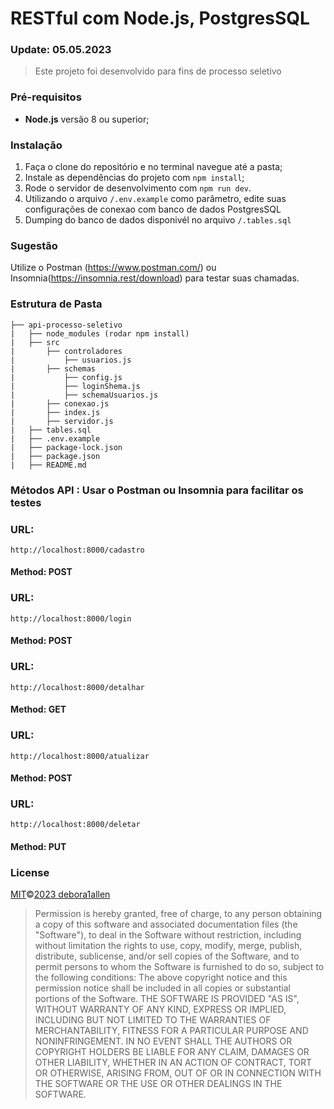 # RESTful com Node.js, PostgresSQL

### Update: 05.05.2023

> Este projeto foi desenvolvido para fins de processo seletivo
### Pré-requisitos

- **Node.js** versão 8 ou superior;


### Instalação

1. Faça o clone do repositório e no terminal navegue até a pasta;
2. Instale as dependências do projeto com `npm install`;
3. Rode o servidor de desenvolvimento com `npm run dev`.
4. Utilizando o arquivo `/.env.example` como parâmetro, edite suas configurações de conexao com banco de dados PostgresSQL
5. Dumping do banco de dados disponivél no arquivo `/.tables.sql`

### Sugestão

Utilize o Postman (https://www.postman.com/) ou Insomnia(https://insomnia.rest/download) para testar suas chamadas.

### Estrutura de Pasta

    ├── api-processo-seletivo
    |   ├── node_modules (rodar npm install)
    |   ├── src
    |       ├── controladores
    |           ├── usuarios.js
    |       ├── schemas
    |           ├── config.js
    |           ├── loginShema.js
    |           ├── schemaUsuarios.js
    |       ├── conexao.js
    |       ├── index.js
    |       ├── servidor.js
    |   ├── tables.sql
    |   ├── .env.example
    |   ├── package-lock.json
    |   ├── package.json
    |   ├── README.md

### Métodos API : Usar o Postman ou Insomnia para facilitar os testes

### URL: 
    http://localhost:8000/cadastro
#### Method: POST  

### URL: 
    http://localhost:8000/login
#### Method: POST 

### URL: 
    http://localhost:8000/detalhar
#### Method: GET

### URL: 
    http://localhost:8000/atualizar
#### Method: POST 

### URL: 
    http://localhost:8000/deletar
#### Method: PUT 

### License

[MIT](https://github.com/Debora1Allen)©[2023 debora1allen](https://github.com/Debora1Allen)

> Permission is hereby granted, free of charge, to any person obtaining a copy of this software and associated documentation files (the "Software"), to deal in the Software without restriction, including without limitation the rights to use, copy, modify, merge, publish, distribute, sublicense, and/or sell copies of the Software, and to permit persons to whom the Software is furnished to do so, subject to the following conditions:
> The above copyright notice and this permission notice shall be included in all copies or substantial portions of the Software.
> THE SOFTWARE IS PROVIDED "AS IS", WITHOUT WARRANTY OF ANY KIND, EXPRESS OR IMPLIED, INCLUDING BUT NOT LIMITED TO THE WARRANTIES OF MERCHANTABILITY, FITNESS FOR A PARTICULAR PURPOSE AND NONINFRINGEMENT. IN NO EVENT SHALL THE AUTHORS OR COPYRIGHT HOLDERS BE LIABLE FOR ANY CLAIM, DAMAGES OR OTHER LIABILITY, WHETHER IN AN ACTION OF CONTRACT, TORT OR OTHERWISE, ARISING FROM, OUT OF OR IN CONNECTION WITH THE SOFTWARE OR THE USE OR OTHER DEALINGS IN THE SOFTWARE.
